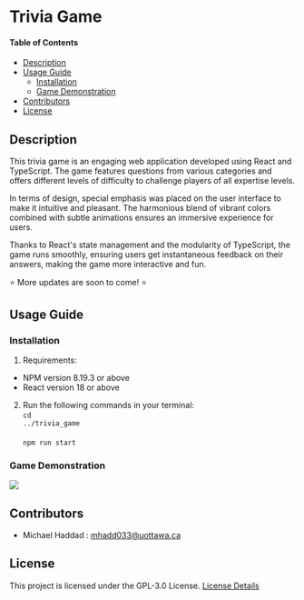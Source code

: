 # Trivia Game

#### Table of Contents 
- [Description](#desc)
- [Usage Guide](#inst)
  * [Installation](#inst1)
  * [Game Demonstration](#demo)
- [Contributors](#cont)
- [License](#lics)

<a name="desc"></a>
## Description
This trivia game is an engaging web application developed using React and TypeScript. The game features questions from various categories and offers different levels of difficulty to challenge players of all expertise levels.

In terms of design, special emphasis was placed on the user interface to make it intuitive and pleasant. The harmonious blend of vibrant colors combined with subtle animations ensures an immersive experience for users.

Thanks to React's state management and the modularity of TypeScript, the game runs smoothly, ensuring users get instantaneous feedback on their answers, making the game more interactive and fun.

⭐ More updates are soon to come! ⭐

<a name="inst"></a>
## Usage Guide
<a name="inst1"></a>
### Installation
1. Requirements: 
- NPM version 8.19.3 or above
- React version 18 or above

2. Run the following commands in your terminal:
<br><code>cd ../trivia_game</code><br><br><code>npm run start</code>

<a name="demo"></a>
### Game Demonstration

![][trivTest]

<a name="cont"></a>
## Contributors
- Michael Haddad : mhadd033@uottawa.ca

<a name="lics"></a>
## License
This project is licensed under the GPL-3.0 License. [License Details](../master/LICENSE.md)

[trivTest]: ./trivTest.gif
